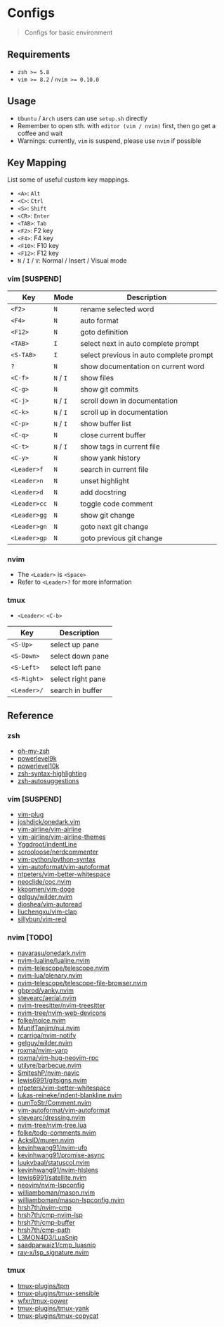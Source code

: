 # Configs

> Configs for basic environment

## Requirements

- `zsh >= 5.8`
- `vim >= 8.2` / `nvim >= 0.10.0`

## Usage

- `Ubuntu` / `Arch` users can use `setup.sh` directly
- Remember to open sth. with `editor (vim / nvim)` first, then go get a coffee and wait
- Warnings: currently, `vim` is suspend, please use `nvim` if possible

## Key Mapping

List some of useful custom key mappings.

- `<A>`: `Alt`
- `<C>`: `Ctrl`
- `<S>`: `Shift`
- `<CR>`: `Enter`
- `<TAB>`: `Tab`
- `<F2>`: F2 key
- `<F4>`: F4 key
- `<F10>`: F10 key
- `<F12>`: F12 key
- `N` / `I` / `V`: Normal / Insert / Visual mode

### vim [SUSPEND]

|       Key       |    Mode    |               Description               |
| --------------- | ---------- | --------------------------------------- |
| `<F2>`          | `N`        | rename selected word                    |
| `<F4>`          | `N`        | auto format                             |
| `<F12>`         | `N`        | goto definition                         |
| `<TAB>`         | `I`        | select next in auto complete prompt     |
| `<S-TAB>`       | `I`        | select previous in auto complete prompt |
| `?`             | `N`        | show documentation on current word      |
| `<C-f>`         | `N` / `I`  | show files                              |
| `<C-g>`         | `N`        | show git commits                        |
| `<C-j>`         | `N` / `I`  | scroll down in documentation            |
| `<C-k>`         | `N` / `I`  | scroll up in documentation              |
| `<C-p>`         | `N` / `I`  | show buffer list                        |
| `<C-q>`         | `N`        | close current buffer                    |
| `<C-t>`         | `N` / `I`  | show tags in current file               |
| `<C-y>`         | `N`        | show yank history                       |
| `<Leader>f`     | `N`        | search in current file                  |
| `<Leader>n`     | `N`        | unset highlight                         |
| `<Leader>d`     | `N`        | add docstring                           |
| `<Leader>cc`    | `N`        | toggle code comment                     |
| `<Leader>gg`    | `N`        | show git change                         |
| `<Leader>gn`    | `N`        | goto next git change                    |
| `<Leader>gp`    | `N`        | goto previous git change                |

### nvim

- The `<Leader>` is `<Space>`
- Refer to `<Leader>?` for more information

### tmux

- `<Leader>`: `<C-b>`

|       Key       |          Description          |
| --------------- | ----------------------------- |
| `<S-Up>`        | select up pane                |
| `<S-Down>`      | select down pane              |
| `<S-Left>`      | select left pane              |
| `<S-Right>`     | select right pane             |
| `<Leader>/`     | search in buffer              |

## Reference

### zsh

- [oh-my-zsh](https://github.com/ohmyzsh/ohmyzsh)
- [powerlevel9k](https://github.com/Powerlevel9k/powerlevel9k)
- [powerlevel10k](https://github.com/romkatv/powerlevel10k)
- [zsh-syntax-highlighting](https://github.com/zsh-users/zsh-syntax-highlighting)
- [zsh-autosuggestions](https://github.com/zsh-users/zsh-autosuggestions)

### vim [SUSPEND]

- [vim-plug](https://github.com/junegunn/vim-plug)
- [joshdick/onedark.vim](https://github.com/joshdick/onedark.vim)
- [vim-airline/vim-airline](https://github.com/vim-airline/vim-airline)
- [vim-airline/vim-airline-themes](https://github.com/vim-airline/vim-airline-themes)
- [Yggdroot/indentLine](https://github.com/Yggdroot/indentLine)
- [scrooloose/nerdcommenter](https://github.com/scrooloose/nerdcommenter)
- [vim-python/python-syntax](https://github.com/vim-python/python-syntax)
- [vim-autoformat/vim-autoformat](https://github.com/vim-autoformat/vim-autoformat)
- [ntpeters/vim-better-whitespace](https://github.com/ntpeters/vim-better-whitespace)
- [neoclide/coc.nvim](https://github.com/neoclide/coc.nvim)
- [kkoomen/vim-doge](https://github.com/kkoomen/vim-doge)
- [gelguy/wilder.nvim](https://github.com/gelguy/wilder.nvim)
- [djoshea/vim-autoread](https://github.com/djoshea/vim-autoread)
- [liuchengxu/vim-clap](https://github.com/liuchengxu/vim-clap)
- [sillybun/vim-repl](https://github.com/sillybun/vim-repl)

### nvim [TODO]

- [navarasu/onedark.nvim](https://github.com/navarasu/onedark.nvim)
- [nvim-lualine/lualine.nvim](https://github.com/nvim-lualine/lualine.nvim)
- [nvim-telescope/telescope.nvim](https://github.com/nvim-telescope/telescope.nvim)
- [nvim-lua/plenary.nvim](https://github.com/nvim-lua/plenary.nvim)
- [nvim-telescope/telescope-file-browser.nvim](https://github.com/nvim-telescope/telescope-file-browser.nvim)
- [gbprod/yanky.nvim](https://github.com/gbprod/yanky.nvim)
- [stevearc/aerial.nvim](https://github.com/stevearc/aerial.nvim)
- [nvim-treesitter/nvim-treesitter](https://github.com/nvim-treesitter/nvim-treesitter)
- [nvim-tree/nvim-web-devicons](https://github.com/nvim-tree/nvim-web-devicons)
- [folke/noice.nvim](https://github.com/folke/noice.nvim)
- [MunifTanjim/nui.nvim](https://github.com/MunifTanjim/nui.nvim)
- [rcarriga/nvim-notify](https://github.com/rcarriga/nvim-notify)
- [gelguy/wilder.nvim](https://github.com/gelguy/wilder.nvim)
- [roxma/nvim-yarp](https://github.com/roxma/nvim-yarp)
- [roxma/vim-hug-neovim-rpc](https://github.com/roxma/vim-hug-neovim-rpc)
- [utilyre/barbecue.nvim](https://github.com/utilyre/barbecue.nvim)
- [SmiteshP/nvim-navic](https://github.com/SmiteshP/nvim-navic)
- [lewis6991/gitsigns.nvim](https://github.com/lewis6991/gitsigns.nvim)
- [ntpeters/vim-better-whitespace](https://github.com/ntpeters/vim-better-whitespace)
- [lukas-reineke/indent-blankline.nvim](https://github.com/lukas-reineke/indent-blankline.nvim)
- [numToStr/Comment.nvim](https://github.com/numToStr/Comment.nvim)
- [vim-autoformat/vim-autoformat](https://github.com/vim-autoformat/vim-autoformat)
- [stevearc/dressing.nvim](https://github.com/stevearc/dressing.nvim)
- [nvim-tree/nvim-tree.lua](https://github.com/nvim-tree/nvim-tree.lua)
- [folke/todo-comments.nvim](https://github.com/folke/todo-comments.nvim)
- [AckslD/muren.nvim](https://github.com/AckslD/muren.nvim)
- [kevinhwang91/nvim-ufo](https://github.com/kevinhwang91/nvim-ufo)
- [kevinhwang91/promise-async](https://github.com/kevinhwang91/promise-async)
- [luukvbaal/statuscol.nvim](https://github.com/luukvbaal/statuscol.nvim)
- [kevinhwang91/nvim-hlslens](https://github.com/kevinhwang91/nvim-hlslens)
- [lewis6991/satellite.nvim](https://github.com/lewis6991/satellite.nvim)
- [neovim/nvim-lspconfig](https://github.com/neovim/nvim-lspconfig)
- [williamboman/mason.nvim](https://github.com/williamboman/mason.nvim)
- [williamboman/mason-lspconfig.nvim](https://github.com/williamboman/mason-lspconfig.nvim)
- [hrsh7th/nvim-cmp](https://github.com/hrsh7th/nvim-cmp)
- [hrsh7th/cmp-nvim-lsp](https://github.com/hrsh7th/cmp-nvim-lsp)
- [hrsh7th/cmp-buffer](https://github.com/hrsh7th/cmp-buffer)
- [hrsh7th/cmp-path](https://github.com/hrsh7th/cmp-path)
- [L3MON4D3/LuaSnip](https://github.com/L3MON4D3/LuaSnip)
- [saadparwaiz1/cmp_luasnip](https://github.com/saadparwaiz1/cmp_luasnip)
- [ray-x/lsp_signature.nvim](https://github.com/ray-x/lsp_signature.nvim)

### tmux

- [tmux-plugins/tpm](https://github.com/tmux-plugins/tpm)
- [tmux-plugins/tmux-sensible](https://github.com/tmux-plugins/tumx-sensible)
- [wfxr/tmux-power](https://github.com/wfxr/tmux-power)
- [tmux-plugins/tmux-yank](https://github.com/tmux-plugins/tmux-yank)
- [tmux-plugins/tmux-copycat](https://github.com/tmux-plugins/tmux-copycat)

